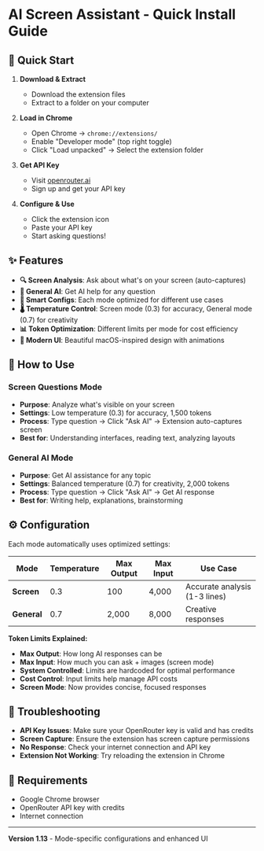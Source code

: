 # AI Screen Assistant - Quick Install Guide

## 🚀 Quick Start

1. **Download & Extract**
   - Download the extension files
   - Extract to a folder on your computer

2. **Load in Chrome**
   - Open Chrome → `chrome://extensions/`
   - Enable "Developer mode" (top right toggle)
   - Click "Load unpacked" → Select the extension folder

3. **Get API Key**
   - Visit [openrouter.ai](https://openrouter.ai)
   - Sign up and get your API key

4. **Configure & Use**
   - Click the extension icon
   - Paste your API key
   - Start asking questions!

## ✨ Features

- **🔍 Screen Analysis**: Ask about what's on your screen (auto-captures)
- **🤖 General AI**: Get AI help for any question
- **🎯 Smart Configs**: Each mode optimized for different use cases
- **🌡️ Temperature Control**: Screen mode (0.3) for accuracy, General mode (0.7) for creativity
- **📊 Token Optimization**: Different limits per mode for cost efficiency
- **🎨 Modern UI**: Beautiful macOS-inspired design with animations

## 📖 How to Use

### Screen Questions Mode
- **Purpose**: Analyze what's visible on your screen
- **Settings**: Low temperature (0.3) for accuracy, 1,500 tokens
- **Process**: Type question → Click "Ask AI" → Extension auto-captures screen
- **Best for**: Understanding interfaces, reading text, analyzing layouts

### General AI Mode
- **Purpose**: Get AI assistance for any topic
- **Settings**: Balanced temperature (0.7) for creativity, 2,000 tokens
- **Process**: Type question → Click "Ask AI" → Get AI response
- **Best for**: Writing help, explanations, brainstorming

## ⚙️ Configuration

Each mode automatically uses optimized settings:

| Mode | Temperature | Max Output | Max Input | Use Case |
|------|-------------|------------|-----------|----------|
| **Screen** | 0.3 | 100 | 4,000 | Accurate analysis (1-3 lines) |
| **General** | 0.7 | 2,000 | 8,000 | Creative responses |

**Token Limits Explained:**
- **Max Output**: How long AI responses can be
- **Max Input**: How much you can ask + images (screen mode)
- **System Controlled**: Limits are hardcoded for optimal performance
- **Cost Control**: Input limits help manage API costs
- **Screen Mode**: Now provides concise, focused responses

## 🔧 Troubleshooting

- **API Key Issues**: Make sure your OpenRouter key is valid and has credits
- **Screen Capture**: Ensure the extension has screen capture permissions
- **No Response**: Check your internet connection and API key
- **Extension Not Working**: Try reloading the extension in Chrome

## 📱 Requirements

- Google Chrome browser
- OpenRouter API key with credits
- Internet connection

---

**Version 1.13** - Mode-specific configurations and enhanced UI
